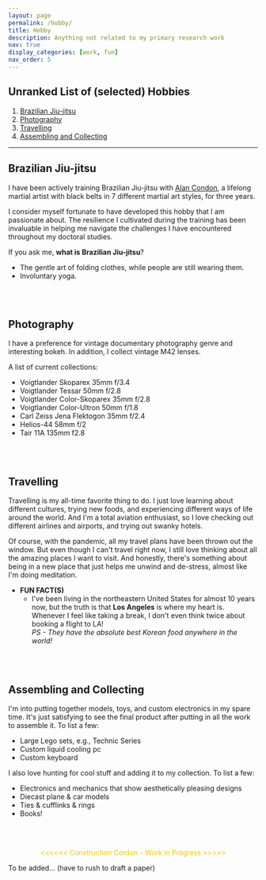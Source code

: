 ```yaml
---
layout: page
permalink: /hobby/
title: Hobby
description: Anything not related to my primary research work
nav: true
display_categories: [work, fun]
nav_order: 5
---
```


<!-- For now, this page is assumed to be a static description of my hobby.  -->



## Unranked List of (selected) Hobbies 
1. [Brazilian Jiu-jitsu](#brazilian-jiu-jitsu)
2. [Photography](#photography)
3. [Travelling](#travelling)
4. [Assembling and Collecting](#assembling-and-collecting)

---



## Brazilian Jiu-jitsu
I have been actively training Brazilian Jiu-jitsu with [Alan Condon](https://518empire.com/about-us/), a lifelong martial artist with black belts in 7 different martial art styles, for three years.

I consider myself fortunate to have developed this hobby that I am passionate about. The resilience I cultivated during the training has been invaluable in helping me navigate the challenges I have encountered throughout my doctoral studies.

If you ask me, **what is Brazilian Jiu-jitsu**? 
    
* The gentle art of folding clothes, while people are still wearing them.
* Involuntary yoga.



<br>
<br>

## Photography

I have a preference for vintage documentary photography genre and interesting bokeh. In addition, I collect vintage M42 lenses. 

A list of current collections: 
- Voigtlander Skoparex 35mm f/3.4
- Voigtlander Tessar 50mm f/2.8
- Voigtlander Color-Skoparex 35mm f/2.8
- Voigtlander Color-Ultron 50mm f/1.8
- Carl Zeiss Jena Flektogon 35mm f/2.4
- Helios-44 58mm f/2
- Tair 11A 135mm f2.8

<br>
<br>

## Travelling

Travelling is my all-time favorite thing to do. I just love learning about different cultures, trying new foods, and experiencing different ways of life around the world. And I'm a total aviation enthusiast, so I love checking out different airlines and airports, and trying out swanky hotels. 

Of course, with the pandemic, all my travel plans have been thrown out the window. But even though I can't travel right now, I still love thinking about all the amazing places I want to visit. And honestly, there's something about being in a new place that just helps me unwind and de-stress, almost like I'm doing meditation.

- **FUN FACT(S)**
    * I've been living in the northeastern United States for almost 10 years now, but the truth is that **Los Angeles** is where my heart is. Whenever I feel like taking a break, I don't even think twice about booking a flight to LA! \
    *PS - They have the absolute best Korean food anywhere in the world!* 

<br>
<br>

## Assembling and Collecting

I'm into putting together models, toys, and custom electronics in my spare time. It's just satisfying to see the final product after putting in all the work to assemble it. To list a few:
- Large Lego sets, e.g., Technic Series
- Custom liquid cooling pc
- Custom keyboard



I also love hunting for cool stuff and adding it to my collection. To list a few: 
- Electronics and mechanics that show aesthetically pleasing designs 
- Diecast plane & car models
- Ties & cufflinks & rings
- Books!

<br>
<br>

<p style="text-align: center; color: #edc707"> <<<<<< Construction Cordon - Work in Progress >>>>> </p>


To be added... (have to rush to draft a paper)